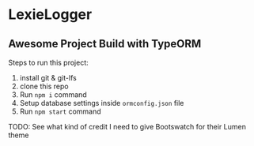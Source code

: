 # LexieLogger
## Awesome Project Build with TypeORM

Steps to run this project:

1. install git & git-lfs 
2. clone this repo
3. Run `npm i` command
4. Setup database settings inside `ormconfig.json` file
5. Run `npm start` command

TODO: See what kind of credit I need to give Bootswatch for their Lumen theme
